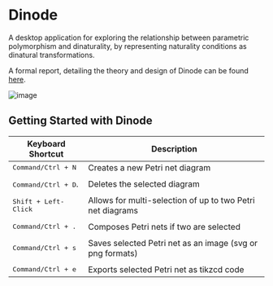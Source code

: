 Dinode
======
A desktop application for exploring the relationship between parametric polymorphism and dinaturality,
by representing naturality conditions as dinatural transformations.

A formal report, detailing the theory and design of Dinode can be found [here](https://github.com/brandonhewer/Dissertation).

![image](https://www.dropbox.com/s/4jby7q391nxywcw/petrinet.png?dl=1)


Getting Started with Dinode
---------------------------

| Keyboard Shortcut             | Description                                                |
|-------------------------------|------------------------------------------------------------|
| <kbd>Command/Ctrl + N</kbd>   | Creates a new Petri net diagram                            |
|                               |                                                            |
| <kbd>Command/Ctrl + D</kbd>.  | Deletes the selected diagram                               |
|                               |                                                            |
| <kbd>Shift + Left-Click</kbd> | Allows for multi-selection of up to two Petri net diagrams |
|                               |                                                            |
| <kbd>Command/Ctrl + .</kbd>   | Composes Petri nets if two are selected                    |
|                               |                                                            |
| <kbd>Command/Ctrl + s</kbd>   | Saves selected Petri net as an image (svg or png formats)  |
|                               |                                                            |
| <kbd>Command/Ctrl + e</kbd>   | Exports selected Petri net as tikzcd code                  |
